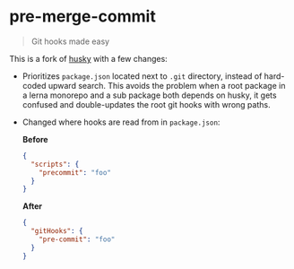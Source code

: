 # pre-merge-commit

> Git hooks made easy

This is a fork of [husky](https://github.com/typicode/husky) with a few changes:

- Prioritizes `package.json` located next to `.git` directory, instead of hard-coded upward search. This avoids the problem when a root package in a lerna monorepo and a sub package both depends on husky, it gets confused and double-updates the root git hooks with wrong paths.

- Changed where hooks are read from in `package.json`:

  **Before**

  ``` json
  {
    "scripts": {
      "precommit": "foo"
    }
  }
  ```

  **After**

  ``` json
  {
    "gitHooks": {
      "pre-commit": "foo"
    }
  }
  ```
